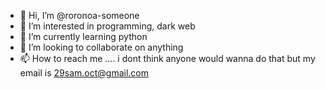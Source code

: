 - 👋 Hi, I’m @roronoa-someone
- 👀 I’m interested in programming, dark web
- 🌱 I’m currently learning python
- 💞️ I’m looking to collaborate on anything
- 📫 How to reach me .... i dont think anyone would wanna do that but my email is 29sam.oct@gmail.com


<!---
roronoa-someone/roronoa-someone is a ✨ special ✨ repository because its `README.md` (this file) appears on your GitHub profile.
You can click the Preview link to take a look at your changes.
--->

